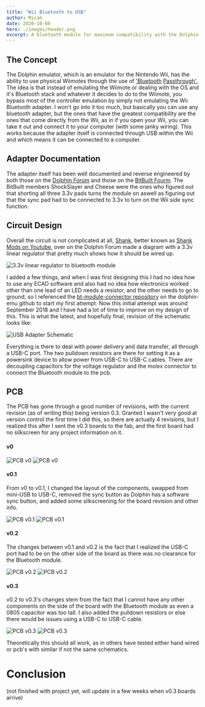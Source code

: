 ```yaml
---
title: "Wii Bluetooth to USB"
author: Micah
date: 2020-10-06
hero: ./images/header.png
excerpt: A bluetooth module for maximum compatibility with the Dolphin emulator
---
```


## The Concept
The Dolphin emulator, which is an emulator for the Nintendo Wii, has the ability to use physical Wiimotes through the use of ['Bluetooth](https://dolphin-emu.org/blog/2016/10/24/bluetooth-passthrough/) [Passthrough'.](https://wiki.dolphin-emu.org/index.php?title=Bluetooth_Passthrough) The idea is that instead of emulating the Wiimote or dealing with the OS and it's Bluetooth stack and whatever it decides to do to the Wiimote, you bypass most of the controller emulation by simply not emulating the Wii Bluetooth adapter. I won't go into it too much, but basically you can use any bluetooth adapter, but the ones that have the greatest compatibility are the ones that come directly from the Wii, as in if you open your Wii, you can take it out and connect it to your computer (with some janky wiring). This works because the adapter itself is connected through USB within the Wii and which means it can be connected to a computer. 

## Adapter Documentation
The adapter itself has been well documented and reverse engineered by both those on the [Dolphin Forum](https://forums.dolphin-emu.org/Thread-how-to-wire-a-wii-s-bluetooth-module-to-a-pc-usb-port) and those on the [BitBuilt Fourm](https://bitbuilt.net/forums/index.php?threads/the-definitive-wii-trimming-guide.198/). The BitBuilt members ShockSlayer and Cheese were the ones who figured out that shorting all three 3.3v pads turns the module on aswell as figuring out that the sync pad had to be connected to 3.3v to turn on the Wii side sync function.

## Circuit Design
Overall the circuit is not complicated at all, [Shank](https://forums.dolphin-emu.org/Thread-how-to-wire-a-wii-s-bluetooth-module-to-a-pc-usb-port?page=7), better known as [Shank Mods on Youtube](https://www.youtube.com/channel/UCUCo_G9HneFK4Luncw6v-Bw), over on the Dolphin Forum made a diagram with a 3.3v linear regulator that pretty much shows how it should be wired up.
<div className="Image__Small">
  <img
    src="https://i.imgur.com/DUWsTak.png"
    title="Linear Regulator Diagram"
    alt="3.3v linear regulator to bluetooth module"
  />
</div>

I added a few things, and when I was first designing this I had no idea how to use any ECAD software and also had no idea how electronics worked other than one lead of an LED needs a resistor, and the other needs to go to ground, so I referenced the [bt-module-connector repository](https://github.com/dolphin-emu/bt-module-connector) on the dolphin-emu github to start my first attempt. Now this initial attempt was around September 2018 and I have had a lot of time to improve on my design of this. This is what the latest, and hopefully final, revision of the schematic looks like:

<div className="Image__Small">
  <img
    src="./images/schematic.png"
    title="Schematic"
    alt="USB Adapter Schematic"
  />
</div>

Everything is there to deal with power delivery and data transfer, all through a USB-C port. The two pulldown resistors are there for setting it as a powersink device to allow power from USB-C to USB-C cables. There are decoupling capacitors for the voltage regulator and the molex connector to connect the Bluetooth module to the pcb.

## PCB
The PCB has gone through a good number of revisions, with the current revision (as of writing this) being version 0.3. Granted I wasn't very good at version control the first time I did this, so there are actually 4 revisions, but I realized this after I sent the v0.3 boards to the fab, and the first board had no silkscreen for any project information on it.

#### v0
<div className="Image__Small">
  <img
    src="./images/v0.jpg"
    title="PCB v0 Front"
    alt="PCB v0"
  />
  <img
    src="./images/v0 back.jpg"
    title="PCB v0 Back"
    alt="PCB v0"
  />
</div>

#### v0.1
From v0 to v0.1, I changed the layout of the components, swapped from mini-USB to USB-C, removed the sync button as Dolphin has a software sync button, and added some silkscreening for the board revision and other info.

<div className="Image__Small">
  <img
    src="./images/v01.jpg"
    title="PCB v0.1 Front"
    alt="PCB v0.1"
  />
   <img
    src="./images/v01 back.jpg"
    title="PCB v0.1 Back"
    alt="PCB v0.1"
  />
</div>

#### v0.2
The changes between v0.1 and v0.2 is the fact that I realized the USB-C port had to be on the other side of the board as there was no clearance for the Bluetooth module.

<div className="Image__Small">
  <img
    src="./images/v02.jpg"
    title="PCB v0.2 Front"
    alt="PCB v0.2"
  />
   <img
    src="./images/v02 back.jpg"
    title="PCB v0.2 Back"
    alt="PCB v0.2"
  />
</div>

#### v0.3
v0.2 to v0.3's changes stem from the fact that I cannot have any other components on the side of the board with the Bluetooth module as even a 0805 capacitor was too tall. I also added the pulldown resistors or else there would be issues using a USB-C to USB-C cable.

<div className="Image__Small">
  <img
    src="./images/board-top.png"
    title="PCB v0.3 Front"
    alt="PCB v0.3"
  />
   <img
    src="./images/board-bottom.png"
    title="PCB v0.3 Back"
    alt="PCB v0.3"
  />
</div>

Theoretically this should all work, as in others have tested either hand wired or pcb's with similar if not the same schematics.

# Conclusion
(not finished with project yet, will update in a few weeks when v0.3 boards arrive)


